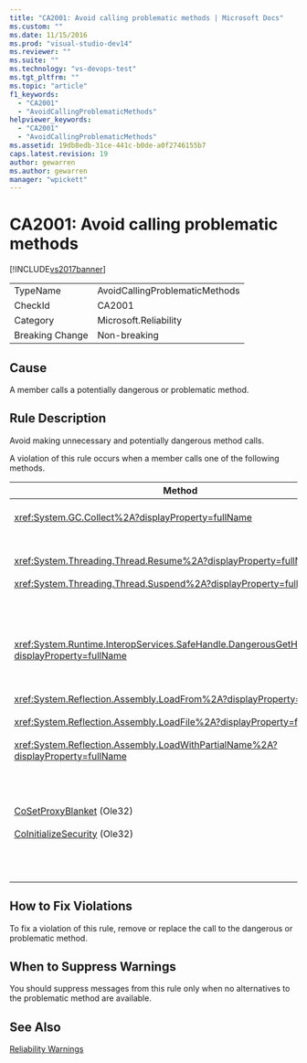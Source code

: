 ```yaml
---
title: "CA2001: Avoid calling problematic methods | Microsoft Docs"
ms.custom: ""
ms.date: 11/15/2016
ms.prod: "visual-studio-dev14"
ms.reviewer: ""
ms.suite: ""
ms.technology: "vs-devops-test"
ms.tgt_pltfrm: ""
ms.topic: "article"
f1_keywords:
  - "CA2001"
  - "AvoidCallingProblematicMethods"
helpviewer_keywords:
  - "CA2001"
  - "AvoidCallingProblematicMethods"
ms.assetid: 19db8edb-31ce-441c-b0de-a0f2746155b7
caps.latest.revision: 19
author: gewarren
ms.author: gewarren
manager: "wpickett"
---
```

# CA2001: Avoid calling problematic methods
[!INCLUDE[vs2017banner](../includes/vs2017banner.md)]

|||
|-|-|
|TypeName|AvoidCallingProblematicMethods|
|CheckId|CA2001|
|Category|Microsoft.Reliability|
|Breaking Change|Non-breaking|

## Cause
 A member calls a potentially dangerous or problematic method.

## Rule Description
 Avoid making unnecessary and potentially dangerous method calls.

 A violation of this rule occurs when a member calls one of the following methods.

|Method|Description|
|------------|-----------------|
|<xref:System.GC.Collect%2A?displayProperty=fullName>|Calling GC.Collect can significantly affect application performance and is rarely necessary. For more information, see the [Rico Mariani's Performance Tidbits](http://go.microsoft.com/fwlink/?LinkId=169256) blog entry on MSDN.|
|<xref:System.Threading.Thread.Resume%2A?displayProperty=fullName><br /><br /> <xref:System.Threading.Thread.Suspend%2A?displayProperty=fullName>|Thread.Suspend and Thread.Resume have been deprecated because of their unpredictable behavior.  Use other classes in the <xref:System.Threading> namespace, such as <xref:System.Threading.Monitor>, <xref:System.Threading.Mutex>, and <xref:System.Threading.Semaphore> to synchronize threads or protect resources.|
|<xref:System.Runtime.InteropServices.SafeHandle.DangerousGetHandle%2A?displayProperty=fullName>|The DangerousGetHandle method poses a security risk because it can return a handle that is not valid. See the <xref:System.Runtime.InteropServices.SafeHandle.DangerousAddRef%2A> and the <xref:System.Runtime.InteropServices.SafeHandle.DangerousRelease%2A> methods for more information about how to use the DangerousGetHandle method safely.|
|<xref:System.Reflection.Assembly.LoadFrom%2A?displayProperty=fullName><br /><br /> <xref:System.Reflection.Assembly.LoadFile%2A?displayProperty=fullName><br /><br /> <xref:System.Reflection.Assembly.LoadWithPartialName%2A?displayProperty=fullName>|These methods can load assemblies from unexpected locations. For example, see Suzanne Cook's .NET CLR Notes blog posts [LoadFile vs. LoadFrom](http://go.microsoft.com/fwlink/?LinkId=164450) and [Choosing a Binding Context](http://go.microsoft.com/fwlink/?LinkId=164451) on the MSDN Web site for information about methods that load assemblies.|
|[CoSetProxyBlanket](http://go.microsoft.com/fwlink/?LinkID=169250) (Ole32)<br /><br /> [CoInitializeSecurity](http://go.microsoft.com/fwlink/?LinkId=169255) (Ole32)|By the time the user code starts executing in a managed process, it is too late to reliably call CoSetProxyBlanket. The common language runtime (CLR) takes initialization actions that may prevent the users P/Invoke from succeeding.<br /><br /> If you do have to call CoSetProxyBlanket for a managed application, we recommend that you start the process by using a native code (C++) executable, call CoSetProxyBlanket in the native code, and then start your managed code application in process. (Be sure to specify a runtime version number.)|

## How to Fix Violations
 To fix a violation of this rule, remove or replace the call to the dangerous or problematic method.

## When to Suppress Warnings
 You should suppress messages from this rule only when no alternatives to the problematic method are available.

## See Also
 [Reliability Warnings](../code-quality/reliability-warnings.md)
